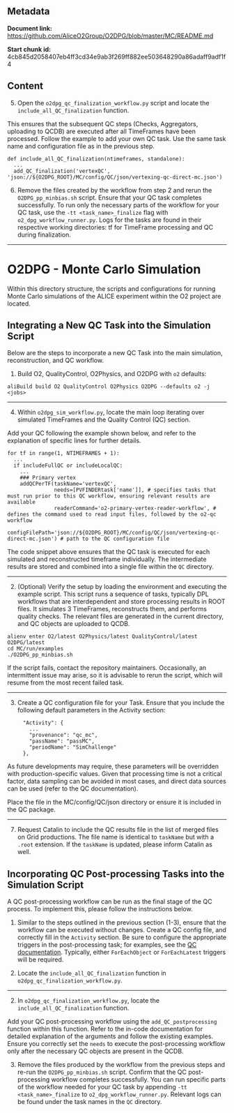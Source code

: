 ## Metadata

**Document link:** https://github.com/AliceO2Group/O2DPG/blob/master/MC/README.md

**Start chunk id:** 4cb845d2058407eb4ff3cd34e9ab3f269ff882ee503648290a86adaff9adf1f4

## Content

5. Open the `o2dpg_qc_finalization_workflow.py` script and locate the `include_all_QC_finalization` function.

This ensures that the subsequent QC steps (Checks, Aggregators, uploading to QCDB) are executed after all TimeFrames have been processed.
Follow the example to add your own QC task. Use the same task name and configuration file as in the previous step.
```
def include_all_QC_finalization(ntimeframes, standalone):
  ...
  add_QC_finalization('vertexQC', 'json://${O2DPG_ROOT}/MC/config/QC/json/vertexing-qc-direct-mc.json')

```

6. Remove the files created by the workflow from step 2 and rerun the `O2DPG_pp_minbias.sh` script.
Ensure that your QC task completes successfully.
To run only the necessary parts of the workflow for your QC task, use the `-tt <task_name>_finalize` flag with `o2_dpg_workflow_runner.py`.
Logs for the tasks are found in their respective working directories: tf<n> for TimeFrame processing and QC during finalization.

---

# O2DPG - Monte Carlo Simulation

Within this directory structure, the scripts and configurations for running Monte Carlo simulations of the ALICE experiment within the O2 project are located.

## Integrating a New QC Task into the Simulation Script

Below are the steps to incorporate a new QC Task into the main simulation, reconstruction, and QC workflow.

1. Build O2, QualityControl, O2Physics, and O2DPG with `o2` defaults:
```
aliBuild build O2 QualityControl O2Physics O2DPG --defaults o2 -j <jobs>
```

---

4. Within `o2dpg_sim_workflow.py`, locate the main loop iterating over simulated TimeFrames and the Quality Control (QC) section.

Add your QC following the example shown below, and refer to the explanation of specific lines for further details.
```
for tf in range(1, NTIMEFRAMES + 1):
  ...
  if includeFullQC or includeLocalQC:
    ...
    ### Primary vertex
    addQCPerTF(taskName='vertexQC',
               needs=[PVFINDERtask['name']], # specifies tasks that must run prior to this QC workflow, ensuring relevant results are available
               readerCommand='o2-primary-vertex-reader-workflow', # defines the command used to read input files, followed by the o2-qc workflow
               configFilePath='json://${O2DPG_ROOT}/MC/config/QC/json/vertexing-qc-direct-mc.json') # path to the QC configuration file
```
The code snippet above ensures that the QC task is executed for each simulated and reconstructed timeframe individually. The intermediate results are stored and combined into a single file within the `QC` directory.

---

2. (Optional) Verify the setup by loading the environment and executing the example script. This script runs a sequence of tasks, typically DPL workflows that are interdependent and store processing results in ROOT files. It simulates 3 TimeFrames, reconstructs them, and performs quality checks. The relevant files are generated in the current directory, and QC objects are uploaded to QCDB. 
```
alienv enter O2/latest O2Physics/latest QualityControl/latest O2DPG/latest
cd MC/run/examples
./O2DPG_pp_minbias.sh
```
If the script fails, contact the repository maintainers. Occasionally, an intermittent issue may arise, so it is advisable to rerun the script, which will resume from the most recent failed task.

---

3. Create a QC configuration file for your Task.
Ensure that you include the following default parameters in the Activity section:
```
     "Activity": {
       ...
       "provenance": "qc_mc",
       "passName": "passMC",
       "periodName": "SimChallenge"
     },
```
As future developments may require, these parameters will be overridden with production-specific values.
Given that processing time is not a critical factor, data sampling can be avoided in most cases, and direct data sources can be used (refer to the QC documentation).

Place the file in the MC/config/QC/json directory or ensure it is included in the QC package.

---

7. Request Catalin to include the QC results file in the list of merged files on Grid productions. The file name is identical to `taskName` but with a `.root` extension. If the `taskName` is updated, please inform Catalin as well.

## Incorporating QC Post-processing Tasks into the Simulation Script

A QC post-processing workflow can be run as the final stage of the QC process.
To implement this, please follow the instructions below.

1. Similar to the steps outlined in the previous section (1-3), ensure that the workflow can be executed without changes. Create a QC config file, and correctly fill in the `Activity` section. Be sure to configure the appropriate triggers in the post-processing task; for examples, see the [QC documentation](https://github.com/AliceO2Group/QualityControl/blob/master/doc/PostProcessing.md#more-examples). Typically, either `ForEachObject` or `ForEachLatest` triggers will be required.

2. Locate the `include_all_QC_finalization` function in `o2dpg_qc_finalization_workflow.py`.

---

2. In `o2dpg_qc_finalization_workflow.py`, locate the `include_all_QC_finalization` function.

Add your QC post-processing workflow using the `add_QC_postprocessing` function within this function. Refer to the in-code documentation for detailed explanation of the arguments and follow the existing examples. Ensure you correctly set the `needs` to execute the post-processing workflow only after the necessary QC objects are present in the QCDB.

3. Remove the files produced by the workflow from the previous steps and re-run the `O2DPG_pp_minbias.sh` script. Confirm that the QC post-processing workflow completes successfully. You can run specific parts of the workflow needed for your QC task by appending `-tt <task_name>_finalize` to `o2_dpg_workflow_runner.py`. Relevant logs can be found under the task names in the `QC` directory.